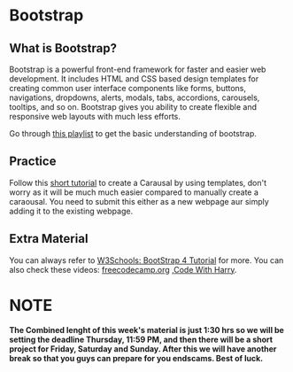 # Bootstrap
## What is Bootstrap? 
Bootstrap is a powerful front-end framework for faster and easier web development. It includes HTML and CSS based design templates for creating common user interface components like forms, buttons, navigations, dropdowns, alerts, modals, tabs, accordions, carousels, tooltips, and so on.
Bootstrap gives you ability to create flexible and responsive web layouts with much less efforts.

Go through [this playlist](https://www.youtube.com/watch?v=5GcQtLDGXy8) to get the basic understanding of bootstrap.

## Practice
Follow this [short tutorial]() to create a Carausal by using templates, don't worry as it will be much much easier compared to manually create a caraousal. You need to submit this either as a new webpage aur simply adding it to the existing webpage. 

## Extra Material
You can always refer to [W3Schools: BootStrap 4 Tutorial](https://www.w3schools.com/bootstrap4/) for more.
You can also check these videos: [freecodecamp.org](https://www.youtube.com/watch?v=RyTRgQ7k6QE) ,[Code With Harry](https://www.youtube.com/watch?v=vpAJ0s5S2t0).

# NOTE
#### The Combined lenght of this week's material is just 1:30 hrs so we will be setting the deadline Thursday, 11:59 PM, and then there will be a short project for Friday, Saturday and Sunday. After this we will have another break so that you guys can prepare for you endscams. Best of luck.
